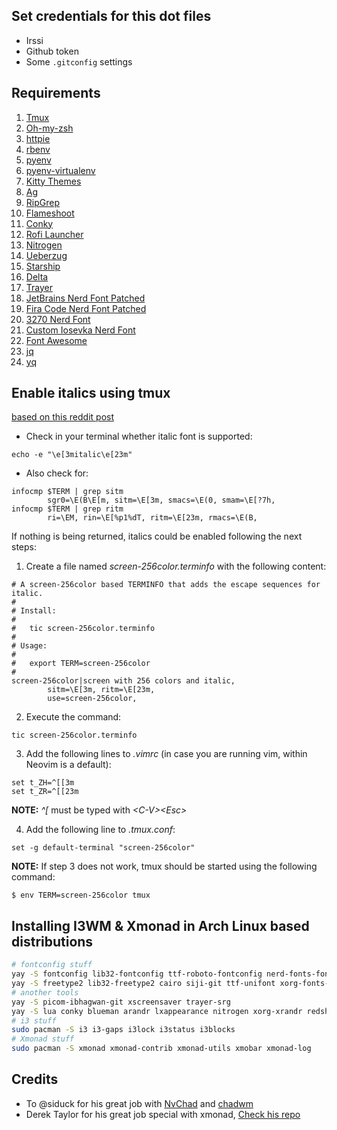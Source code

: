 ## Set credentials for this dot files

* Irssi
* Github token
* Some `.gitconfig` settings

## Requirements

1. [Tmux](https://github.com/gpakosz/.tmux)
2. [Oh-my-zsh](https://github.com/robbyrussell/oh-my-zsh)
3. [httpie](https://httpie.org/)
4. [rbenv](https://github.com/rbenv/rbenv)
5. [pyenv](https://github.com/pyenv/pyenv)
6. [pyenv-virtualenv](https://github.com/pyenv/pyenv-virtualenv)
7. [Kitty Themes](https://github.com/dexpota/kitty-themes)
8. [Ag](https://github.com/ggreer/the_silver_searcher)
9. [RipGrep](https://github.com/BurntSushi/ripgrep)
12. [Flameshoot](https://github.com/flameshot-org/flameshot)
12. [Conky](https://github.com/brndnmtthws/conky)
13. [Rofi Launcher](https://github.com/davatorium/rofi)
14. [Nitrogen](https://github.com/l3ib/nitrogen)
15. [Ueberzug](https://github.com/seebye/ueberzug)
16. [Starship](https://starship.rs/)
17. [Delta](https://github.com/dandavison/delta)
18. [Trayer](https://github.com/sargon/trayer-srg)
19. [JetBrains Nerd Font Patched](https://github.com/ryanoasis/nerd-fonts/releases/download/v2.2.2/JetBrainsMono.zip)
20. [Fira Code Nerd Font Patched](https://github.com/ryanoasis/nerd-fonts/releases/download/v2.2.2/FiraCode.zip)
21. [3270 Nerd Font](https://github.com/ryanoasis/nerd-fonts/releases/download/v2.2.2/3270.zip)
21. [Custom Iosevka Nerd Font](https://github.com/awnion/custom-iosevka-nerd-font)
22. [Font Awesome](https://github.com/FortAwesome/Font-Awesome)
23. [jq](https://jqlang.github.io/jq/)
24. [yq](https://github.com/mikefarah/yq)


## Enable italics using tmux

[based on this reddit post](https://www.reddit.com/r/vim/comments/24g8r8/italics_in_terminal_vim_and_tmux/)

* Check in your terminal whether italic font is supported:
```
echo -e "\e[3mitalic\e[23m"
```

* Also check for:
```
infocmp $TERM | grep sitm
        sgr0=\E(B\E[m, sitm=\E[3m, smacs=\E(0, smam=\E[?7h,
infocmp $TERM | grep ritm
        ri=\EM, rin=\E[%p1%dT, ritm=\E[23m, rmacs=\E(B,
```

If nothing is being returned, italics could be enabled following the next steps:
1. Create a file named *screen-256color.terminfo* with the following content:
```
# A screen-256color based TERMINFO that adds the escape sequences for italic.
#
# Install:
#
#   tic screen-256color.terminfo
#
# Usage:
#
#   export TERM=screen-256color
#
screen-256color|screen with 256 colors and italic,
        sitm=\E[3m, ritm=\E[23m,
        use=screen-256color,
```
2. Execute the command:
```
tic screen-256color.terminfo
```
3. Add the following lines to *.vimrc* (in case you are running vim, within Neovim is a default):
```
set t_ZH=^[[3m
set t_ZR=^[[23m
```
**NOTE:** *^[* must be typed with *\<C-V\>\<Esc\>*

4. Add the following line to *.tmux.conf*:
```
set -g default-terminal "screen-256color"
```
**NOTE:** If step 3 does not work, tmux should be started using the following command:
```
$ env TERM=screen-256color tmux
```

## Installing I3WM & Xmonad in Arch Linux based distributions

```bash
# fontconfig stuff
yay -S fontconfig lib32-fontconfig ttf-roboto-fontconfig nerd-fonts-fontconfig
yay -S freetype2 lib32-freetype2 cairo siji-git ttf-unifont xorg-fonts-misc ttf-font-awesome
# another tools
yay -S picom-ibhagwan-git xscreensaver trayer-srg
yay -S lua conky blueman arandr lxappearance nitrogen xorg-xrandr redshift acpi parcellite
# i3 stuff
sudo pacman -S i3 i3-gaps i3lock i3status i3blocks
# Xmonad stuff
sudo pacman -S xmonad xmonad-contrib xmonad-utils xmobar xmonad-log
```

## Credits

- To @siduck for his great job with [NvChad](https://github.com/NvChad/NvChad) and [chadwm](https://github.com/siduck/chadwm)
- Derek Taylor for his great job special with xmonad, [Check his repo](https://gitlab.com/dwt1/dotfiles)
